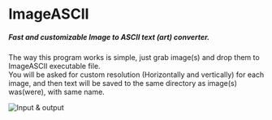 # ImageASCII

##### Fast and customizable Image to ASCII text (art) converter.

The way this program works is simple, just grab image(s) and drop them to ImageASCII executable file.   
You will be asked for custom resolution (Horizontally and vertically) for each image, and then text will be saved to the same directory as image(s) was(were), with same name.

![Input & output](https://i.imgur.com/TrcnRNg.png)
